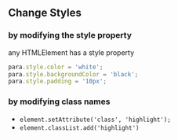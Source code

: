 ## Change Styles
### by modifying the style property
any HTMLElement has a style property
```js
para.style.color = 'white';
para.style.backgroundColor = 'black';
para.style.padding = '10px';
```
### by modifying class names
* `element.setAttribute('class', 'highlight');`
* `element.classList.add('highlight')`
